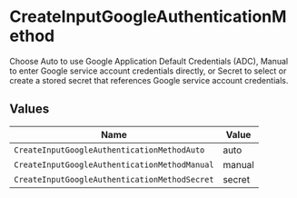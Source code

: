 # CreateInputGoogleAuthenticationMethod

Choose Auto to use Google Application Default Credentials (ADC), Manual to enter Google service account credentials directly, or Secret to select or create a stored secret that references Google service account credentials.


## Values

| Name                                          | Value                                         |
| --------------------------------------------- | --------------------------------------------- |
| `CreateInputGoogleAuthenticationMethodAuto`   | auto                                          |
| `CreateInputGoogleAuthenticationMethodManual` | manual                                        |
| `CreateInputGoogleAuthenticationMethodSecret` | secret                                        |